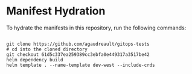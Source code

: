 
# Manifest Hydration

To hydrate the manifests in this repository, run the following commands:

```shell

git clone https://github.com/agaudreault/gitops-tests
# cd into the cloned directory
git checkout 61d5c337ea259389cc3ebfa0e449317a3517be42
helm dependency build
helm template . --name-template dev-west --include-crds
```
